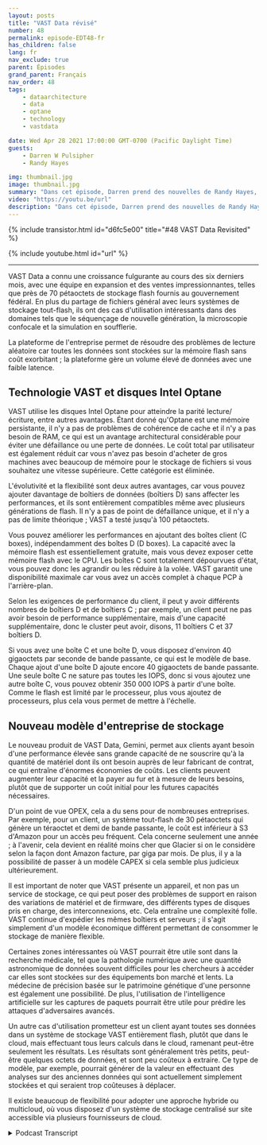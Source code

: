 ```yaml
---
layout: posts
title: "VAST Data révisé"
number: 48
permalink: episode-EDT48-fr
has_children: false
lang: fr
nav_exclude: true
parent: Épisodes
grand_parent: Français
nav_order: 48
tags:
    - dataarchitecture
    - data
    - optane
    - technology
    - vastdata

date: Wed Apr 28 2021 17:00:00 GMT-0700 (Pacific Daylight Time)
guests:
    - Darren W Pulsipher
    - Randy Hayes

img: thumbnail.jpg
image: thumbnail.jpg
summary: "Dans cet épisode, Darren prend des nouvelles de Randy Hayes, désormais VP des ventes pour le secteur public de VAST Data, six mois après leur dernière conversation pour voir comment ils se portent dans l'industrie, ce qu'il y a de nouveau chez VAST, et des cas d'utilisation intéressants. Leur nouveau produit, Gemini, propose un modèle d'entreprise de stockage différent."
video: "https://youtu.be/url"
description: "Dans cet épisode, Darren prend des nouvelles de Randy Hayes, désormais VP des ventes pour le secteur public de VAST Data, six mois après leur dernière conversation pour voir comment ils se portent dans l'industrie, ce qu'il y a de nouveau chez VAST, et des cas d'utilisation intéressants. Leur nouveau produit, Gemini, propose un modèle d'entreprise de stockage différent."
---
```


<div>
{% include transistor.html id="d6fc5e00" title="#48 VAST Data Revisited" %}

{% include youtube.html id="url" %}
</div>

---

VAST Data a connu une croissance fulgurante au cours des six derniers mois, avec une équipe en expansion et des ventes impressionnantes, telles que près de 70 pétaoctets de stockage flash fournis au gouvernement fédéral. En plus du partage de fichiers général avec leurs systèmes de stockage tout-flash, ils ont des cas d'utilisation intéressants dans des domaines tels que le séquençage de nouvelle génération, la microscopie confocale et la simulation en soufflerie.

La plateforme de l'entreprise permet de résoudre des problèmes de lecture aléatoire car toutes les données sont stockées sur la mémoire flash sans coût exorbitant ; la plateforme gère un volume élevé de données avec une faible latence.

## Technologie VAST et disques Intel Optane

VAST utilise les disques Intel Optane pour atteindre la parité lecture/écriture, entre autres avantages. Étant donné qu'Optane est une mémoire persistante, il n'y a pas de problèmes de cohérence de cache et il n'y a pas besoin de RAM, ce qui est un avantage architectural considérable pour éviter une défaillance ou une perte de données. Le coût total par utilisateur est également réduit car vous n'avez pas besoin d'acheter de gros machines avec beaucoup de mémoire pour le stockage de fichiers si vous souhaitez une vitesse supérieure. Cette catégorie est éliminée.

L'évolutivité et la flexibilité sont deux autres avantages, car vous pouvez ajouter davantage de boîtiers de données (boîtiers D) sans affecter les performances, et ils sont entièrement compatibles même avec plusieurs générations de flash. Il n'y a pas de point de défaillance unique, et il n'y a pas de limite théorique ; VAST a testé jusqu'à 100 pétaoctets.

Vous pouvez améliorer les performances en ajoutant des boîtes client (C boxes), indépendamment des boîtes D (D boxes). La capacité avec la mémoire flash est essentiellement gratuite, mais vous devez exposer cette mémoire flash avec le CPU. Les boîtes C sont totalement dépourvues d'état, vous pouvez donc les agrandir ou les réduire à la volée. VAST garantit une disponibilité maximale car vous avez un accès complet à chaque PCP à l'arrière-plan.

Selon les exigences de performance du client, il peut y avoir différents nombres de boîtiers D et de boîtiers C ; par exemple, un client peut ne pas avoir besoin de performance supplémentaire, mais d'une capacité supplémentaire, donc le cluster peut avoir, disons, 11 boîtiers C et 37 boîtiers D.

Si vous avez une boîte C et une boîte D, vous disposez d'environ 40 gigaoctets par seconde de bande passante, ce qui est le modèle de base. Chaque ajout d'une boîte D ajoute encore 40 gigaoctets de bande passante. Une seule boîte C ne sature pas toutes les IOPS, donc si vous ajoutez une autre boîte C, vous pouvez obtenir 350 000 IOPS à partir d'une boîte. Comme le flash est limité par le processeur, plus vous ajoutez de processeurs, plus cela vous permet de mettre à l'échelle.

## Nouveau modèle d'entreprise de stockage

Le nouveau produit de VAST Data, Gemini, permet aux clients ayant besoin d'une performance élevée sans grande capacité de ne souscrire qu'à la quantité de matériel dont ils ont besoin auprès de leur fabricant de contrat, ce qui entraîne d'énormes économies de coûts. Les clients peuvent augmenter leur capacité et la payer au fur et à mesure de leurs besoins, plutôt que de supporter un coût initial pour les futures capacités nécessaires.

D'un point de vue OPEX, cela a du sens pour de nombreuses entreprises. Par exemple, pour un client, un système tout-flash de 30 pétaoctets qui génère un téraoctet et demi de bande passante, le coût est inférieur à S3 d'Amazon pour un accès peu fréquent. Cela concerne seulement une année ; à l'avenir, cela devient en réalité moins cher que Glacier si on le considère selon la façon dont Amazon facture, par giga par mois. De plus, il y a la possibilité de passer à un modèle CAPEX si cela semble plus judicieux ultérieurement.

Il est important de noter que VAST présente un appareil, et non pas un service de stockage, ce qui peut poser des problèmes de support en raison des variations de matériel et de firmware, des différents types de disques pris en charge, des interconnexions, etc. Cela entraîne une complexité folle. VAST continue d'expédier les mêmes boîtiers et serveurs ; il s'agit simplement d'un modèle économique différent permettant de consommer le stockage de manière flexible.

Certaines zones intéressantes où VAST pourrait être utile sont dans la recherche médicale, tel que la pathologie numérique avec une quantité astronomique de données souvent difficiles pour les chercheurs à accéder car elles sont stockées sur des équipements bon marché et lents. La médecine de précision basée sur le patrimoine génétique d'une personne est également une possibilité. De plus, l'utilisation de l'intelligence artificielle sur les captures de paquets pourrait être utile pour prédire les attaques d'adversaires avancés.

Un autre cas d'utilisation prometteur est un client ayant toutes ses données dans un système de stockage VAST entièrement flash, plutôt que dans le cloud, mais effectuant tous leurs calculs dans le cloud, ramenant peut-être seulement les résultats. Les résultats sont généralement très petits, peut-être quelques octets de données, et sont peu coûteux à extraire. Ce type de modèle, par exemple, pourrait générer de la valeur en effectuant des analyses sur des anciennes données qui sont actuellement simplement stockées et qui seraient trop coûteuses à déplacer.

Il existe beaucoup de flexibilité pour adopter une approche hybride ou multicloud, où vous disposez d'un système de stockage centralisé sur site accessible via plusieurs fournisseurs de cloud.



<details>
<summary> Podcast Transcript </summary>

<p></p>

</details>
